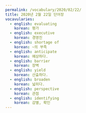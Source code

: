 ```yaml
---
permalink: /vocabulary/2020/02/22/
title: 2020년 2월 22일 단어장
vocavularies:
  - english: evaluating
    korean: 평가
  - english: executive
    korean: 경영진
  - english: shortage of
    korean: ~의 부족
  - english: anticipate
    korean: 예상하다.
  - english: barrier
    korean: 장벽
  - english: yield
    korean: 산출하다.
  - english: broaden
    korean: 넓히다.
  - english: perspective
    korean: 관점
  - english: identifying
    korean: 감별, 확인
---
```

